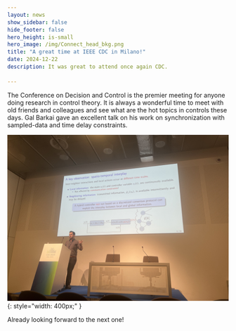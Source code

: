 ```yaml
---
layout: news
show_sidebar: false
hide_footer: false
hero_height: is-small
hero_image: /img/Connect_head_bkg.png
title: "A great time at IEEE CDC in Milano!"
date: 2024-12-22
description: It was great to attend once again CDC.

---
```


The Conference on Decision and Control is the premier meeting for anyone doing research in control theory. It is always a wonderful time to meet with old friends and colleagues and see what are the hot topics in controls these days.  Gal Barkai gave an excellent talk on his work on synchronization with sampled-data and time delay constraints.  

![Gal Barkai presenting his work](/img/work/GalCDC24.jpg){: style="width: 400px;" }

Already looking forward to the next one!


